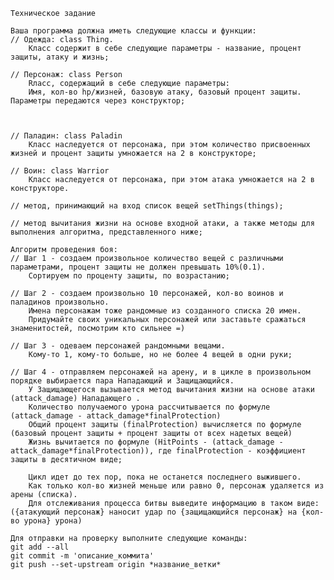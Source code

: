     Техническое задание

    Ваша программа должна иметь следующие классы и функции:
    // Одежда: class Thing.
        Класс содержит в себе следующие параметры - название, процент защиты, атаку и жизнь;

    // Персонаж: class Person
        Rласс, содержащий в себе следующие параметры:
        Имя, кол-во hp/жизней, базовую атаку, базовый процент защиты. Параметры передаются через конструктор;



    // Паладин: class Paladin
        Класс наследуется от персонажа, при этом количество присвоенных жизней и процент защиты умножается на 2 в конструкторе;

    // Воин: class Warrior
        Класс наследуется от персонажа, при этом атака умножается на 2 в конструкторе.

    // метод, принимающий на вход список вещей setThings(things);

    // метод вычитания жизни на основе входной атаки, а также методы для выполнения алгоритма, представленного ниже;

    Алгоритм проведения боя:
    // Шаг 1 - создаем произвольное количество вещей с различными параметрами, процент защиты не должен превышать 10%(0.1).
        Сортируем по проценту защиты, по возрастанию;

    // Шаг 2 - создаем произвольно 10 персонажей, кол-во воинов и паладинов произвольно.
        Имена персонажам тоже рандомные из созданного списка 20 имен.
        Придумайте своих уникальных персонажей или заставьте сражаться знаменитостей, посмотрим кто сильнее =)

    // Шаг 3 - одеваем персонажей рандомными вещами.
        Кому-то 1, кому-то больше, но не более 4 вещей в одни руки;

    // Шаг 4 - отправляем персонажей на арену, и в цикле в произвольном порядке выбирается пара Нападающий и Защищающийся.
        У Защищающегося вызывается метод вычитания жизни на основе атаки (attack_damage) Нападающего .
        Количество получаемого урона рассчитывается по формуле (attack_damage - attack_damage*finalProtection)
        Общий процент защиты (finalProtection) вычисляется по формуле (базовый процент защиты + процент защиты от всех надетых вещей)
        Жизнь вычитается по формуле (HitPoints - (attack_damage - attack_damage*finalProtection)), где finalProtection - коэффициент защиты в десятичном виде;

        Цикл идет до тех пор, пока не останется последнего выжившего.
        Как только кол-во жизней меньше или равно 0, персонаж удаляется из арены (списка).
        Для отслеживания процесса битвы выведите информацию в таком виде: ({атакующий персонаж} наносит удар по {защищающийся персонаж} на {кол-во урона} урона)

    Для отправки на проверку выполните следующие команды:
    git add --all
    git commit -m 'описание_коммита'
    git push --set-upstream origin *название_ветки*
